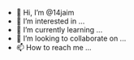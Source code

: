 - 👋 Hi, I’m @14jaim
- 👀 I’m interested in ...
- 🌱 I’m currently learning ...
- 💞️ I’m looking to collaborate on ...
- 📫 How to reach me ...

<!---
14jaim/14jaim is a ✨ special ✨ repository because its `README.md` (this file) appears on your GitHub profile.
You can click the Preview link to take a look at your changes.
--->
